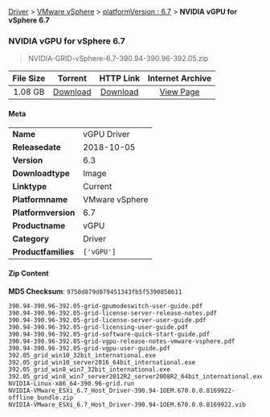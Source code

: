 
[Driver](/README.md)  >  [VMware vSphere](/index/Driver/VMware_vSphere.md)  >  [platformVersion : 6.7](/index/Driver/VMware_vSphere/6.7.md)  >  **NVIDIA vGPU for vSphere 6.7**


###    NVIDIA vGPU for vSphere 6.7

> NVIDIA-GRID-vSphere-6.7-390.94-390.96-392.05.zip   


| **File Size** | **Torrent**  | **HTTP Link** | **Internet Archive** |
|:-------------:|:------------:|:-------------:|:--------------------:|
| 1.08 GB |  [Download](https://archive.org/download/nvgpu_NVIDIA-GRID-vSphere-6.7-390.94-390.96-392.05.zip_1u7l80b5/nvgpu_NVIDIA-GRID-vSphere-6.7-390.94-390.96-392.05.zip_1u7l80b5_archive.torrent)       | [Download](https://archive.org/compress/nvgpu_NVIDIA-GRID-vSphere-6.7-390.94-390.96-392.05.zip_1u7l80b5) | [View Page](https://archive.org/details/nvgpu_NVIDIA-GRID-vSphere-6.7-390.94-390.96-392.05.zip_1u7l80b5)       |

#### Meta

<table>
<tr><td><strong>Name</strong></td><td>vGPU Driver</td></tr>
<tr><td><strong>Releasedate</strong></td><td>2018-10-05</td></tr>
<tr><td><strong>Version</strong></td><td>6.3</td></tr>
<tr><td><strong>Downloadtype</strong></td><td>Image</td></tr>
<tr><td><strong>Linktype</strong></td><td>Current</td></tr>
<tr><td><strong>Platformname</strong></td><td>VMware vSphere</td></tr>
<tr><td><strong>Platformversion</strong></td><td>6.7</td></tr>
<tr><td><strong>Productname</strong></td><td>vGPU</td></tr>
<tr><td><strong>Category</strong></td><td>Driver</td></tr>
<tr><td><strong>Productfamilies</strong></td><td><code>['vGPU']</code></td></tr>
</table>

#### Zip Content

**MD5 Checksum**: `9750d879d079451343fb5f5390858611`

```text
390.94-390.96-392.05-grid-gpumodeswitch-user-guide.pdf
390.94-390.96-392.05-grid-license-server-release-notes.pdf
390.94-390.96-392.05-grid-license-server-user-guide.pdf
390.94-390.96-392.05-grid-licensing-user-guide.pdf
390.94-390.96-392.05-grid-software-quick-start-guide.pdf
390.94-390.96-392.05-grid-vgpu-release-notes-vmware-vsphere.pdf
390.94-390.96-392.05-grid-vgpu-user-guide.pdf
392.05_grid_win10_32bit_international.exe
392.05_grid_win10_server2016_64bit_international.exe
392.05_grid_win8_win7_32bit_international.exe
392.05_grid_win8_win7_server2012R2_server2008R2_64bit_international.exe
NVIDIA-Linux-x86_64-390.96-grid.run
NVIDIA-VMware_ESXi_6.7_Host_Driver-390.94-1OEM.670.0.0.8169922-offline_bundle.zip
NVIDIA-VMware_ESXi_6.7_Host_Driver-390.94-1OEM.670.0.0.8169922.vib
```